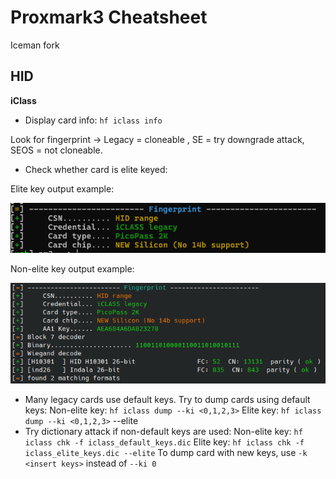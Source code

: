 # Proxmark3 Cheatsheet
Iceman fork
## HID
**iClass**

 - Display card info:  ``` hf iclass info ```

 Look for fingerprint -> Legacy = cloneable , SE = try downgrade attack, SEOS = not cloneable.
 
 - Check whether card is elite keyed:

 Elite key output example:

 ![Alt text](eliteiclass.png)

 Non-elite key output example:
 
 ![Alt text](noneliteiclass.png)
 - Many legacy cards use default keys. Try to dump cards using default keys:
 Non-elite key: ```hf iclass dump --ki <0,1,2,3>```
 Elite key: ```hf iclass dump --ki <0,1,2,3>``` --elite
 - Try dictionary attack if non-default keys are used:
 Non-elite key: ```hf iclass chk -f iclass_default_keys.dic```
Elite key:  ```hf iclass chk -f iclass_elite_keys.dic --elite```
To dump card with new keys, use ```-k <insert keys>``` instead of ```--ki 0```
